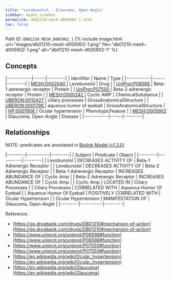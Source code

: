 ```yaml
---
title: "Levobunolol - Glaucoma, Open-Angle"
sidebar: mydoc_sidebar
permalink: db01210-mesh-d005902-1.html
toc: false 
---
```



Path ID: `DB01210_MESH_D005902_1`
{% include image.html url="images/db01210-mesh-d005902-1.png" file="db01210-mesh-d005902-1.png" alt="db01210-mesh-d005902-1" %}

## Concepts

|------------|------|---------|
| Identifier | Name | Type    |
|------------|------|---------|
| <a href="https://identifiers.org/MESH:D002040">MESH:D002040 </a> | Levobunolol | Drug |
| <a href="https://identifiers.org/UniProt:P08588">UniProt:P08588 </a> | Beta-1 adrenergic receptor | Protein |
| <a href="https://identifiers.org/UniProt:P07550">UniProt:P07550 </a> | Beta-2 adrenergic receptor | Protein |
| <a href="https://identifiers.org/MESH:D000242">MESH:D000242 </a> | Cyclic AMP | ChemicalSubstance |
| <a href="https://identifiers.org/UBERON:0010427">UBERON:0010427 </a> | ciliary processes | GrossAnatomicalStructure |
| <a href="https://identifiers.org/UBERON:0001796">UBERON:0001796 </a> | aqueous humor of eyeball | GrossAnatomicalStructure |
| <a href="https://identifiers.org/HP:0007906">HP:0007906 </a> | Ocular hypertension | PhenotypicFeature |
| <a href="https://identifiers.org/MESH:D005902">MESH:D005902 </a> | Glaucoma, Open-Angle | Disease |
|------------|------|---------|

## Relationships


NOTE: predicates are annotated in <a href="https://github.com/biolink/biolink-model/releases/tag/v1.3.0">Biolink Model (v1.3.0)</a>

|---------|-----------|---------|
| Subject | Predicate | Object  |
|---------|-----------|---------|
| Levobunolol | DECREASES ACTIVITY OF | Beta-1 Adrenergic Receptor |
| Levobunolol | DECREASES ACTIVITY OF | Beta-2 Adrenergic Receptor |
| Beta-1 Adrenergic Receptor | INCREASES ABUNDANCE OF | Cyclic Amp |
| Beta-2 Adrenergic Receptor | INCREASES ABUNDANCE OF | Cyclic Amp |
| Cyclic Amp | LOCATED IN | Ciliary Processes |
| Ciliary Processes | CORRELATED WITH | Aqueous Humor Of Eyeball |
| Aqueous Humor Of Eyeball | POSITIVELY CORRELATED WITH | Ocular Hypertension |
| Ocular Hypertension | MANIFESTATION OF | Glaucoma, Open-Angle |
|---------|-----------|---------|

Reference: 
  - [https://go.drugbank.com/drugs/DB01210#mechanism-of-action](https://go.drugbank.com/drugs/DB01210#mechanism-of-action)
  - [https://www.uniprot.org/uniprot/P08588#function](https://www.uniprot.org/uniprot/P08588#function)
  - [https://www.uniprot.org/uniprot/P07550#function](https://www.uniprot.org/uniprot/P07550#function)
  - [https://en.wikipedia.org/wiki/Ocular_hypertension](https://en.wikipedia.org/wiki/Ocular_hypertension)
  - [https://en.wikipedia.org/wiki/Glaucoma](https://en.wikipedia.org/wiki/Glaucoma)
